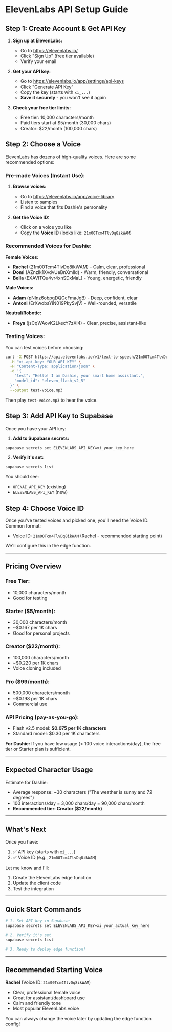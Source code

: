 # ElevenLabs API Setup Guide

## Step 1: Create Account & Get API Key

1. **Sign up at ElevenLabs:**
   - Go to https://elevenlabs.io/
   - Click "Sign Up" (free tier available)
   - Verify your email

2. **Get your API key:**
   - Go to https://elevenlabs.io/app/settings/api-keys
   - Click "Generate API Key"
   - Copy the key (starts with `xi_...`)
   - **Save it securely** - you won't see it again

3. **Check your free tier limits:**
   - Free tier: 10,000 characters/month
   - Paid tiers start at $5/month (30,000 chars)
   - Creator: $22/month (100,000 chars)

## Step 2: Choose a Voice

ElevenLabs has dozens of high-quality voices. Here are some recommended options:

### Pre-made Voices (Instant Use):

1. **Browse voices:**
   - Go to https://elevenlabs.io/app/voice-library
   - Listen to samples
   - Find a voice that fits Dashie's personality

2. **Get the Voice ID:**
   - Click on a voice you like
   - Copy the **Voice ID** (looks like: `21m00Tcm4TlvDq8ikWAM`)

### Recommended Voices for Dashie:

**Female Voices:**
- **Rachel** (21m00Tcm4TlvDq8ikWAM) - Calm, clear, professional
- **Domi** (AZnzlk1XvdvUeBnXmlld) - Warm, friendly, conversational
- **Bella** (EXAVITQu4vr4xnSDxMaL) - Young, energetic, friendly

**Male Voices:**
- **Adam** (pNInz6obpgDQGcFmaJgB) - Deep, confident, clear
- **Antoni** (ErXwobaYiN019PkySvjV) - Well-rounded, versatile

**Neutral/Robotic:**
- **Freya** (jsCqWAovK2LkecY7zXl4) - Clear, precise, assistant-like

### Testing Voices:

You can test voices before choosing:
```bash
curl -X POST https://api.elevenlabs.io/v1/text-to-speech/21m00Tcm4TlvDq8ikWAM \
  -H "xi-api-key: YOUR_API_KEY" \
  -H "Content-Type: application/json" \
  -d '{
    "text": "Hello! I am Dashie, your smart home assistant.",
    "model_id": "eleven_flash_v2_5"
  }' \
  --output test-voice.mp3
```

Then play `test-voice.mp3` to hear the voice.

## Step 3: Add API Key to Supabase

Once you have your API key:

1. **Add to Supabase secrets:**
```bash
supabase secrets set ELEVENLABS_API_KEY=xi_your_key_here
```

2. **Verify it's set:**
```bash
supabase secrets list
```

You should see:
- `OPENAI_API_KEY` (existing)
- `ELEVENLABS_API_KEY` (new)

## Step 4: Choose Voice ID

Once you've tested voices and picked one, you'll need the Voice ID. Common format:
- Voice ID: `21m00Tcm4TlvDq8ikWAM` (Rachel - recommended starting point)

We'll configure this in the edge function.

---

## Pricing Overview

### Free Tier:
- 10,000 characters/month
- Good for testing

### Starter ($5/month):
- 30,000 characters/month
- ~$0.167 per 1K chars
- Good for personal projects

### Creator ($22/month):
- 100,000 characters/month
- ~$0.220 per 1K chars
- Voice cloning included

### Pro ($99/month):
- 500,000 characters/month
- ~$0.198 per 1K chars
- Commercial use

### API Pricing (pay-as-you-go):
- Flash v2.5 model: **$0.075 per 1K characters**
- Standard model: $0.30 per 1K characters

**For Dashie:** If you have low usage (< 100 voice interactions/day), the free tier or Starter plan is sufficient.

---

## Expected Character Usage

Estimate for Dashie:
- Average response: ~30 characters ("The weather is sunny and 72 degrees")
- 100 interactions/day = 3,000 chars/day = 90,000 chars/month
- **Recommended tier: Creator ($22/month)**

---

## What's Next

Once you have:
1. ✅ API key (starts with `xi_...`)
2. ✅ Voice ID (e.g., `21m00Tcm4TlvDq8ikWAM`)

Let me know and I'll:
1. Create the ElevenLabs edge function
2. Update the client code
3. Test the integration

---

## Quick Start Commands

```bash
# 1. Set API key in Supabase
supabase secrets set ELEVENLABS_API_KEY=xi_your_actual_key_here

# 2. Verify it's set
supabase secrets list

# 3. Ready to deploy edge function!
```

---

## Recommended Starting Voice

**Rachel** (Voice ID: `21m00Tcm4TlvDq8ikWAM`)
- Clear, professional female voice
- Great for assistant/dashboard use
- Calm and friendly tone
- Most popular ElevenLabs voice

You can always change the voice later by updating the edge function config!
